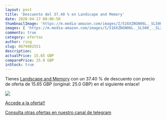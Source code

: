 ```yaml
---
layout: post
title: 'Descuento del 37.40 % en Landscape and Memory'
date: 2020-04-17 08:06:50
thumbnailImage: 'https://m.media-amazon.com/images/I/516XZNGN06L._SL500_._SL200_.jpg'
images: [ 'https://m.media-amazon.com/images/I/516XZNGN06L._SL500_._SL200_.jpg' ]
comments: true
category: ofertas
author: ring
slug: 0679402551
description:
actualPrice: 15.65 GBP
comparePrice: 25.0 GBP
inStock: true
---
```


Tienes [Landscape and Memory](https://www.amazon.co.uk/dp/0679402551/?tag=redken01-21) con un 37.40 % de descuento con precio de oferta de 15.65 GBP (original: 25.0 GBP) en el siguiente enlace!

[![](https://m.media-amazon.com/images/I/516XZNGN06L._SL500_._SL200_.jpg)](https://www.amazon.co.uk/dp/0679402551/?tag=redken01-21)

[Accede a la oferta!!](https://www.amazon.co.uk/dp/0679402551/?tag=redken01-21)

[Consulta otras ofertas en nuestro canal de telegram](https://t.me/s/ofertas25)

